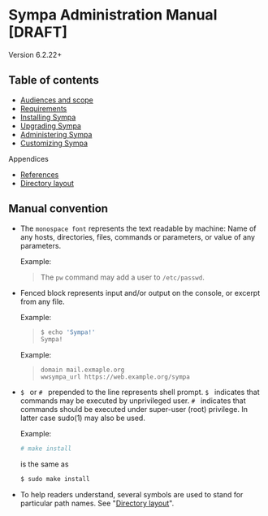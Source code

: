 Sympa Administration Manual **[DRAFT]**
===========================

Version 6.2.22+

Table of contents
-----------------

  - [Audiences and scope](scope.md)
  - [Requirements](requirements.md)
  - [Installing Sympa](install.md)
  - [Upgrading Sympa](upgrade.md)
  - [Administering Sympa](admin.md)
  - [Customizing Sympa](customize.md)

Appendices
  - [References](man/sympa_toc.1.md)
  - [Directory layout](layout.md)

Manual convention
-----------------

  * The ``monospace font`` represents the text readable by machine:
    Name of any hosts, directories, files, commands or parameters,
    or value of any parameters.

    Example:
    > The ``pw`` command may add a user to ``/etc/passwd``.

  * Fenced block represents input and/or output on the console,
    or excerpt from any file.

    Example:
    > ```bash
    > $ echo 'Sympa!'
    > Sympa!
    > ```

    Example:
    > ```
    > domain mail.exmaple.org
    > wwsympa_url https://web.example.org/sympa
    > ```

  * ``$ `` or ``# `` prepended to the line represents shell prompt.
    ``$ `` indicates that commands may be executed by unprivileged user.
    ``# `` indicates that commands should be executed under super-user (root)
    privilege.  In latter case sudo(1) may also be used.

    Example:
    ```bash
    # make install
    ```

    is the same as
    ```bash
    $ sudo make install
    ```

  * To help readers understand, several symbols are used to stand for
    particular path names.  See "[Directory layout](layout.md)".

